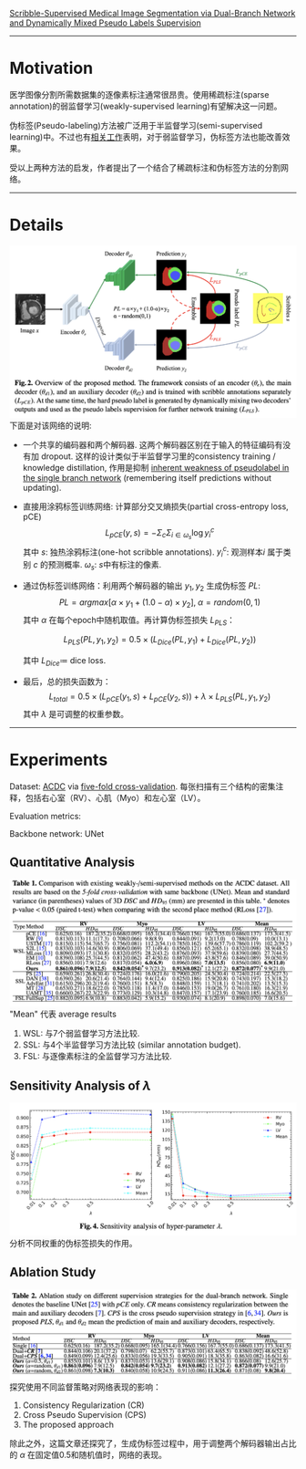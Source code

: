 [Scribble-Supervised Medical Image Segmentation via Dual-Branch Network and Dynamically Mixed Pseudo Labels Supervision](https://arxiv.org/abs/2203.02106)

---
# Motivation

医学图像分割所需数据集的逐像素标注通常很昂贵。使用稀疏标注(sparse annotation)的弱监督学习(weakly-supervised learning)有望解决这一问题。

伪标签(Pseudo-labeling)方法被广泛用于半监督学习(semi-supervised learning)中。不过也有[相关工作](https://arxiv.org/abs/2006.12890)表明，对于弱监督学习，伪标签方法也能改善效果。

受以上两种方法的启发，作者提出了一个结合了稀疏标注和伪标签方法的分割网络。


---
# Details
![Overall Architecture](../../images/Scribble-SupervisedMIS.jpg "Architecture")
下面是对该网络的说明:
- 一个共享的编码器和两个解码器. 这两个解码器区别在于输入的特征编码有没有加 dropout. 这样的设计类似于半监督学习里的consistency training / knowledge distillation, 作用是抑制 [inherent weakness of pseudolabel in the single branch network](https://zhuanlan.zhihu.com/p/604063439) (remembering itself predictions without updating).
- 直接用涂鸦标签训练网络: 计算部分交叉熵损失(partial cross-entropy loss, pCE)
   $$L_{pCE}(y,s)=-\Sigma_{c}\Sigma_{i\in\omega_s}\log y_i^c$$
   其中 $s$: 独热涂鸦标注(one-hot scribble annotations). $y_i^c$: 观测样本$i$ 属于类别 $c$ 的预测概率. $\omega_s$: $s$中有标注的像素.
- 通过伪标签训练网络：利用两个解码器的输出 $y_1,y_2$ 生成伪标签 $PL$:
  $$PL=argmax[\alpha\times y_1 + (1.0-\alpha)\times y_2],\;\alpha=random(0,1)$$
  其中 $\alpha$ 在每个epoch中随机取值。再计算伪标签损失 $L_{PLS}$：

  $$L_{PLS}(PL, y_1, y_2)=0.5\times (L_{Dice}(PL, y_1)+L_{Dice}(PL,y_2))$$

  其中 $L_{Dice}\coloneqq$ dice loss.
- 最后，总的损失函数为：
  $$L_{total}=0.5\times(L_{pCE}(y_1,s)+L_{pCE}(y_2,s)) + \lambda \times L_{PLS}(PL,y_1,y_2)$$
  其中 $\lambda$ 是可调整的权重参数。


---
# Experiments
Dataset: [ACDC](https://paperswithcode.com/sota/medical-image-segmentation-on-automatic) via [five-fold cross-validation](https://scikit-learn.org/stable/modules/cross_validation.html). 每张扫描有三个结构的密集注释，包括右心室（RV）、心肌（Myo）和左心室（LV）。

Evaluation metrics:

Backbone network: UNet

## Quantitative Analysis
![Table1](../../images/Scribble-SupervisedTable1.png "Result1")
"Mean" 代表 average results
1. WSL: 与7个弱监督学习方法比较.
2. SSL: 与4个半监督学习方法比较 (similar annotation budget).
3. FSL: 与逐像素标注的全监督学习方法比较.

## Sensitivity Analysis of $\lambda$
![Figure](../../images/Scribble-SupervisedFig.png "Analysis")
分析不同权重的伪标签损失的作用。

## Ablation Study
![Figure](../../images/Scribble-SupervisedTable2.png "Analysis")
探究使用不同监督策略对网络表现的影响：
1. Consistency Regularization (CR) 
2. Cross Pseudo Supervision (CPS) 
3. The proposed approach 

除此之外，这篇文章还探究了，生成伪标签过程中，用于调整两个解码器输出占比的 $\alpha$ 在固定值0.5和随机值时，网络的表现。